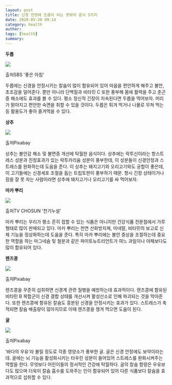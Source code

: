 ```yaml
---
layout: post
title: 신경 안정에 도움이 되는 뜻밖의 음식 5가지
date: 2020-05-20 09:14
category: health
author: 
tags: [health]
summary: 
---
```



**두릅**

![](https://img1.daumcdn.net/thumb/R720x0/?fname=https%3A%2F%2Ft1.daumcdn.net%2Fliveboard%2Finterstella-story%2F0cc8bfa6fbfb4e1487b06b3d7804ff54.JPG)

출처SBS '좋은 아침'

두릅에는 신경을 안정시키는 칼슘이 많이 함유되어 있어 마음을 편안하게 해주고 불안, 초조감을 덜어준다. 뿐만 아니라 단백질과 비타민 C 또한 풍부해 몸에 활력을 주고 춘곤증 해소에도 효과를 볼 수 있다. 평소 정신적 긴장이 지속된다면 두릅을 먹어보자. 머리가 맑아지고 편안한 숙면을 취할 수 있을 것이다. 두릅은 튀겨 먹거나 나물로 무쳐 먹는 등 활용도가 좋아 즐겨먹을 수 있다.

**상추**

![](https://img1.daumcdn.net/thumb/R720x0/?fname=https%3A%2F%2Ft1.daumcdn.net%2Fliveboard%2Finterstella-story%2Fc15759680c984ecab97a95f1323f6769.JPG)

출처Pixabay

상추는 불안감 해소 및 불면증 개선에 탁월한 음식이다. 상추에는 락투신이라는 항스트레스 성분과 진정효과가 있는 락투카리움 성분이 풍부한데, 이 성분들이 신경안정과 스트레스를 완화하는데 도움을 준다. 이 상추는 돼지고기와 오리고기와도 궁합이 좋은데, 이 고기들에는 신경세포 조절을 돕는 트립토판이 풍부하기 때문. 항시 긴장 상태이거나 잠을 잘 못 자는 사람이라면 상추에 돼지고기나 오리고기를 싸 먹어보자.

**마카 뿌리**

![](https://img1.daumcdn.net/thumb/R720x0/?fname=https%3A%2F%2Ft1.daumcdn.net%2Fliveboard%2Finterstella-story%2F985c8080bbcc44009d912dd7eda10a71.JPG)

출처TV CHOSUN '천기누설'

마카 뿌리는 우리가 평소 흔히 접할 수 있는 식품은 아니지만 건강식품 전문점에서 가루 형태로 많이 판매되고 있다. 마카 뿌리는 천연 산화방지제, 미네랄, 비타민의 보고로 신체 기능을 정상화하는데 도움을 준다. 특히 마카 뿌리에는 불안 증상을 조절하는데 중요한 역할을 하는 마그네슘 및 철분과 같은 파이토뉴트리언트가 여느 과일이나 야채보다도 많이 함유되어 있다.

**렌즈콩**

![](https://img1.daumcdn.net/thumb/R720x0/?fname=https%3A%2F%2Ft1.daumcdn.net%2Fliveboard%2Finterstella-story%2Fee9d9390563840dc99b9600fb8105ac2.JPG)

출처Pixabay

렌즈콩을 꾸준히 섭취하면 신경계 관련 질병을 예방하는데 효과적이다. 렌즈콩에 함유된 비타민 B 복합군이 신경 결합 상태를 개선시켜 활성산소로 인해 파괴되는 것을 막아준다. 또한 렌즈콩에 함유된 칼슘도 흥분된 신경을 안정시키는 효과가 있다. 스트레스가 축적되면 칼슘 배출량이 많아지므로 이때 렌즈콩을 챙겨 먹으면 도움이 된다.

**굴**

![](https://img1.daumcdn.net/thumb/R720x0/?fname=https%3A%2F%2Ft1.daumcdn.net%2Fliveboard%2Finterstella-story%2Fd0604681e35440359168d7926d8b8044.JPG)

출처Pixabay

‘바다의 우유’라 불릴 정도로 각종 영양소가 풍부한 굴. 굴은 신경 안정에도 보약이라는데. 굴에는 뇌 기능을 활성화시키는 타우린 성분이 들어있어 스트레스를 완화시켜주는 역할을 한다. 무엇보다 어린이들의 정서적인 건강에 탁월하다. 굴의 칼슘 함량은 우유보다도 많으며 더욱이 칼슘 흡수를 도와주는 인이 함유되어 있어 다른 식품보다 칼슘을 효과적으로 섭취할 수 있다.